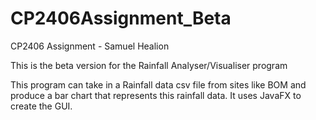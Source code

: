 # CP2406Assignment_Beta

CP2406 Assignment - Samuel Healion

This is the beta version for the Rainfall Analyser/Visualiser program

This program can take in a Rainfall data csv file from sites like BOM and produce a bar chart that represents this rainfall data.
It uses JavaFX to create the GUI.
